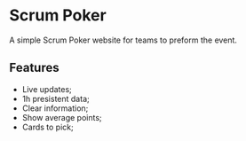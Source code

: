 # Scrum Poker

A simple Scrum Poker website for teams to preform the event.

## Features

- Live updates;
- 1h presistent data;
- Clear information;
- Show average points;
- Cards to pick;

